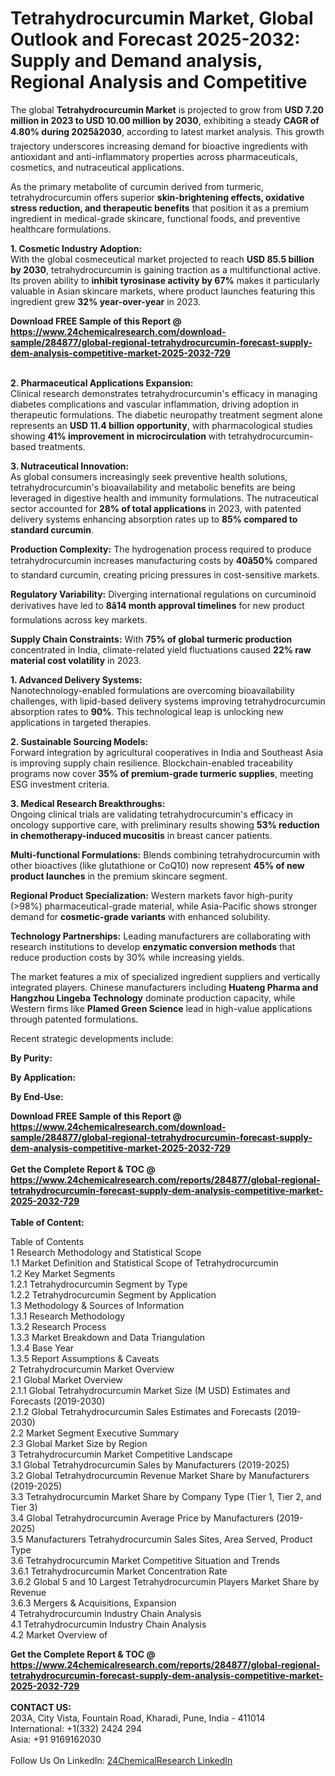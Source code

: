 <h1>Tetrahydrocurcumin Market, Global Outlook and Forecast 2025-2032: Supply and Demand analysis, Regional Analysis and Competitive</h1><p>The global <strong>Tetrahydrocurcumin Market</strong> is projected to grow from <strong>USD 7.20 million in 2023 to USD 10.00 million by 2030</strong>, exhibiting a steady <strong>CAGR of 4.80% during 2025â2030</strong>, according to latest market analysis. This growth trajectory underscores increasing demand for bioactive ingredients with antioxidant and anti-inflammatory properties across pharmaceuticals, cosmetics, and nutraceutical applications.</p><p>As the primary metabolite of curcumin derived from turmeric, tetrahydrocurcumin offers superior <strong>skin-brightening effects, oxidative stress reduction, and therapeutic benefits</strong> that position it as a premium ingredient in medical-grade skincare, functional foods, and preventive healthcare formulations.</p><p><strong>1. Cosmetic Industry Adoption:</strong><br>
With the global cosmeceutical market projected to reach <strong>USD 85.5 billion by 2030</strong>, tetrahydrocurcumin is gaining traction as a multifunctional active. Its proven ability to <strong>inhibit tyrosinase activity by 67%</strong> makes it particularly valuable in Asian skincare markets, where product launches featuring this ingredient grew <strong>32% year-over-year</strong> in 2023.</p><div><b>Download FREE Sample of this Report @ 
            <a href="https://www.24chemicalresearch.com/download-sample/284877/global-regional-tetrahydrocurcumin-forecast-supply-dem-analysis-competitive-market-2025-2032-729">
            https://www.24chemicalresearch.com/download-sample/284877/global-regional-tetrahydrocurcumin-forecast-supply-dem-analysis-competitive-market-2025-2032-729</a></b></div><br><p><strong>2. Pharmaceutical Applications Expansion:</strong><br>
Clinical research demonstrates tetrahydrocurcumin's efficacy in managing diabetes complications and vascular inflammation, driving adoption in therapeutic formulations. The diabetic neuropathy treatment segment alone represents an <strong>USD 11.4 billion opportunity</strong>, with pharmacological studies showing <strong>41% improvement in microcirculation</strong> with tetrahydrocurcumin-based treatments.</p><p><strong>3. Nutraceutical Innovation:</strong><br>
As global consumers increasingly seek preventive health solutions, tetrahydrocurcumin's bioavailability and metabolic benefits are being leveraged in digestive health and immunity formulations. The nutraceutical sector accounted for <strong>28% of total applications</strong> in 2023, with patented delivery systems enhancing absorption rates up to <strong>85% compared to standard curcumin</strong>.</p><p><strong>Production Complexity:</strong> The hydrogenation process required to produce tetrahydrocurcumin increases manufacturing costs by <strong>40â50%</strong> compared to standard curcumin, creating pricing pressures in cost-sensitive markets.</p><p><strong>Regulatory Variability:</strong> Diverging international regulations on curcuminoid derivatives have led to <strong>8â14 month approval timelines</strong> for new product formulations across key markets.</p><p><strong>Supply Chain Constraints:</strong> With <strong>75% of global turmeric production</strong> concentrated in India, climate-related yield fluctuations caused <strong>22% raw material cost volatility</strong> in 2023.</p><p><strong>1. Advanced Delivery Systems:</strong><br>
Nanotechnology-enabled formulations are overcoming bioavailability challenges, with lipid-based delivery systems improving tetrahydrocurcumin absorption rates to <strong>90%</strong>. This technological leap is unlocking new applications in targeted therapies.</p><p><strong>2. Sustainable Sourcing Models:</strong><br>
Forward integration by agricultural cooperatives in India and Southeast Asia is improving supply chain resilience. Blockchain-enabled traceability programs now cover <strong>35% of premium-grade turmeric supplies</strong>, meeting ESG investment criteria.</p><p><strong>3. Medical Research Breakthroughs:</strong><br>
Ongoing clinical trials are validating tetrahydrocurcumin's efficacy in oncology supportive care, with preliminary results showing <strong>53% reduction in chemotherapy-induced mucositis</strong> in breast cancer patients.</p><p><strong>Multi-functional Formulations:</strong> Blends combining tetrahydrocurcumin with other bioactives (like glutathione or CoQ10) now represent <strong>45% of new product launches</strong> in the premium skincare segment.</p><p><strong>Regional Product Specialization:</strong> Western markets favor high-purity (&gt;98%) pharmaceutical-grade material, while Asia-Pacific shows stronger demand for <strong>cosmetic-grade variants</strong> with enhanced solubility.</p><p><strong>Technology Partnerships:</strong> Leading manufacturers are collaborating with research institutions to develop <strong>enzymatic conversion methods</strong> that reduce production costs by 30% while increasing yields.</p><p>The market features a mix of specialized ingredient suppliers and vertically integrated players. Chinese manufacturers including <strong>Huateng Pharma and Hangzhou Lingeba Technology</strong> dominate production capacity, while Western firms like <strong>Plamed Green Science</strong> lead in high-value applications through patented formulations.</p><p>Recent strategic developments include:</p><p><strong>By Purity:</strong></p><p><strong>By Application:</strong></p><p><strong>By End-Use:</strong></p><div><b>Download FREE Sample of this Report @ 
            <a href="https://www.24chemicalresearch.com/download-sample/284877/global-regional-tetrahydrocurcumin-forecast-supply-dem-analysis-competitive-market-2025-2032-729">
            https://www.24chemicalresearch.com/download-sample/284877/global-regional-tetrahydrocurcumin-forecast-supply-dem-analysis-competitive-market-2025-2032-729</a></b></div><br><div><b>Get the Complete Report & TOC @ 
            <a href="https://www.24chemicalresearch.com/reports/284877/global-regional-tetrahydrocurcumin-forecast-supply-dem-analysis-competitive-market-2025-2032-729">
            https://www.24chemicalresearch.com/reports/284877/global-regional-tetrahydrocurcumin-forecast-supply-dem-analysis-competitive-market-2025-2032-729</a></b></div><br>
            <b>Table of Content:</b><p>Table of Contents<br />
1 Research Methodology and Statistical Scope<br />
1.1 Market Definition and Statistical Scope of Tetrahydrocurcumin<br />
1.2 Key Market Segments<br />
1.2.1 Tetrahydrocurcumin Segment by Type<br />
1.2.2 Tetrahydrocurcumin Segment by Application<br />
1.3 Methodology & Sources of Information<br />
1.3.1 Research Methodology<br />
1.3.2 Research Process<br />
1.3.3 Market Breakdown and Data Triangulation<br />
1.3.4 Base Year<br />
1.3.5 Report Assumptions & Caveats<br />
2 Tetrahydrocurcumin Market Overview<br />
2.1 Global Market Overview<br />
2.1.1 Global Tetrahydrocurcumin Market Size (M USD) Estimates and Forecasts (2019-2030)<br />
2.1.2 Global Tetrahydrocurcumin Sales Estimates and Forecasts (2019-2030)<br />
2.2 Market Segment Executive Summary<br />
2.3 Global Market Size by Region<br />
3 Tetrahydrocurcumin Market Competitive Landscape<br />
3.1 Global Tetrahydrocurcumin Sales by Manufacturers (2019-2025)<br />
3.2 Global Tetrahydrocurcumin Revenue Market Share by Manufacturers (2019-2025)<br />
3.3 Tetrahydrocurcumin Market Share by Company Type (Tier 1, Tier 2, and Tier 3)<br />
3.4 Global Tetrahydrocurcumin Average Price by Manufacturers (2019-2025)<br />
3.5 Manufacturers Tetrahydrocurcumin Sales Sites, Area Served, Product Type<br />
3.6 Tetrahydrocurcumin Market Competitive Situation and Trends<br />
3.6.1 Tetrahydrocurcumin Market Concentration Rate<br />
3.6.2 Global 5 and 10 Largest Tetrahydrocurcumin Players Market Share by Revenue<br />
3.6.3 Mergers & Acquisitions, Expansion<br />
4 Tetrahydrocurcumin Industry Chain Analysis<br />
4.1 Tetrahydrocurcumin Industry Chain Analysis<br />
4.2 Market Overview of</p><div><b>Get the Complete Report & TOC @ 
            <a href="https://www.24chemicalresearch.com/reports/284877/global-regional-tetrahydrocurcumin-forecast-supply-dem-analysis-competitive-market-2025-2032-729">
            https://www.24chemicalresearch.com/reports/284877/global-regional-tetrahydrocurcumin-forecast-supply-dem-analysis-competitive-market-2025-2032-729</a></b></div><br><b>CONTACT US:</b><br>
            203A, City Vista, Fountain Road, Kharadi, Pune, India - 411014<br>
            International: +1(332) 2424 294<br>
            Asia: +91 9169162030 <br><br>
            Follow Us On LinkedIn: <a href="https://www.linkedin.com/company/24chemicalresearch/">24ChemicalResearch LinkedIn</a>